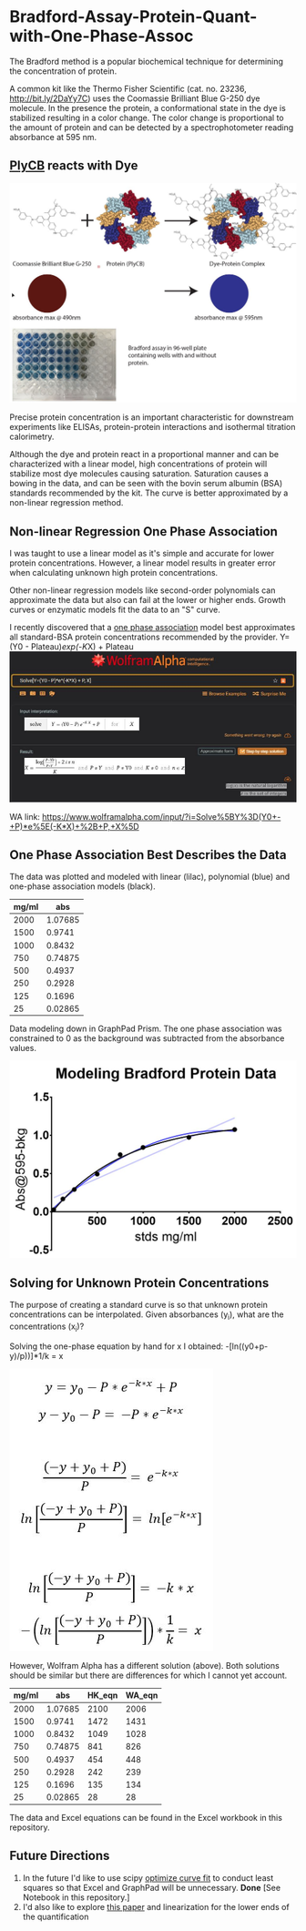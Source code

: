 # Bradford-Assay-Protein-Quant-with-One-Phase-Assoc
The Bradford method is a popular biochemical technique for determining the concentration of protein. 

A common kit like the Thermo Fisher Scientific (cat. no. 23236, http://bit.ly/2DaYy7C) uses the Coomassie Brilliant Blue G-250 dye molecule. In the presence the protein, a conformational state in the dye is stabilized resulting in a color change. The color change is proportional to the amount of protein and can be detected by a spectrophotometer reading absorbance at 595 nm. 

## [PlyCB](http://www.rcsb.org/structure/4F87) reacts with Dye
![Image of Bradford](https://raw.githubusercontent.com/har1eyk/Bradford-Assay-Protein-Quant-with-One-Phase-Assoc/master/images/Bradford.assay.figure.jpg)


Precise protein concentration is an important characteristic for downstream experiments like ELISAs, protein-protein interactions and isothermal titration calorimetry.

Although the dye and protein react in a proportional manner and can be characterized with a linear model, high concentrations of protein will stabilize most dye molecules causing saturation. Saturation causes a bowing in the data, and can be seen with the bovin serum albumin (BSA) standards recommended by the kit. The curve is better approximated by a non-linear regression method.

## Non-linear Regression One Phase Association
I was taught to use a linear model as it's simple and accurate for lower protein concentrations. However, a linear model results in greater error when calculating unknown high protein concentrations. 

Other non-linear regression models like second-order polynomials can approximate the data but also can fail at the lower or higher ends. Growth curves or enzymatic models fit the data to an "S" curve. 

I recently discovered that a [one phase association](https://www.graphpad.com/guides/prism/7/curve-fitting/index.htm?reg_exponential_association.htm) model best approximates all standard-BSA protein concentrations recommended by the provider.
Y=(Y0 - Plateau)*exp(-K*X) + Plateau
![Wolfram Alpha One Phase Assocation](https://raw.githubusercontent.com/har1eyk/Bradford-Assay-Protein-Quant-with-One-Phase-Assoc/master/images/one.phase.association.equation.wa.jpg)

WA link: https://www.wolframalpha.com/input/?i=Solve%5BY%3D(Y0+-+P)*e%5E(-K*X)+%2B+P,+X%5D

## One Phase Association Best Describes the Data
The data was plotted and modeled with linear (lilac), polynomial (blue) and one-phase association models (black).


| mg/ml |   abs   |
|-------|---------|
|  2000 | 1.07685 |
|  1500 |  0.9741 |
|  1000 |  0.8432 |
|   750 | 0.74875 |
|   500 |  0.4937 |
|   250 |  0.2928 |
|   125 |  0.1696 |
|    25 | 0.02865 |

Data modeling down in GraphPad Prism. The one phase association was constrained to 0 as the background was subtracted from the absorbance values.

![dataModeling](https://raw.githubusercontent.com/har1eyk/Bradford-Assay-Protein-Quant-with-One-Phase-Assoc/master/images/modeling.bradford.data.jpg)

## Solving for Unknown Protein Concentrations
The purpose of creating a standard curve is so that unknown protein concentrations can be interpolated. Given absorbances (y<sub>i</sub>), what are the concentrations (x<sub>i</sub>)?

Solving the one-phase equation by hand for x I obtained:
-[ln((y0+p-y)/p))]*1/k = x

![HK.solving.opa.x](https://raw.githubusercontent.com/har1eyk/Bradford-Assay-Protein-Quant-with-One-Phase-Assoc/master/images/one.phase.association.equations.solving.for.x.jpg)

However, Wolfram Alpha has a different solution (above). Both solutions should be similar but there are differences for which I cannot yet account.


| mg/ml |   abs   | HK_eqn | WA_eqn |
|-------|---------|--------|--------|
|  2000 | 1.07685 |   2100 |   2006 |
|  1500 |  0.9741 |   1472 |   1431 |
|  1000 |  0.8432 |   1049 |   1028 |
|   750 | 0.74875 |    841 |    826 |
|   500 |  0.4937 |    454 |    448 |
|   250 |  0.2928 |    242 |    239 |
|   125 |  0.1696 |    135 |    134 |
|    25 | 0.02865 |     28 |     28 |

The data and Excel equations can be found in the Excel workbook in this repository.

## Future Directions
1. In the future I'd like to use scipy [optimize curve fit](https://docs.scipy.org/doc/scipy/reference/generated/scipy.optimize.curve_fit.html) to conduct least squares so that Excel and GraphPad will be unnecessary. **Done** [See Notebook in this repository.]
1. I'd also like to explore [this paper](https://www.ncbi.nlm.nih.gov/pmc/articles/PMC3164080/) and linearization for the lower ends of the quantification